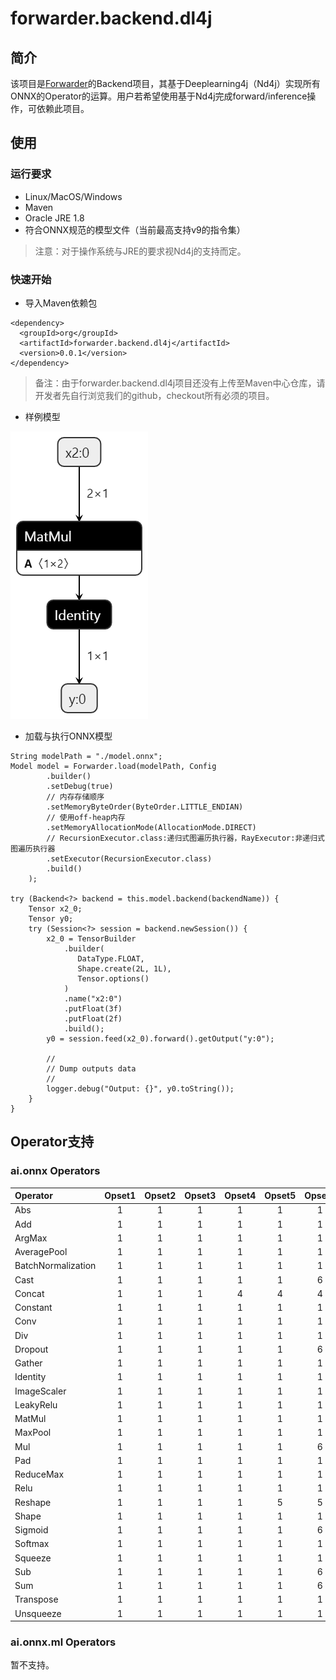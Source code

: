 # forwarder.backend.dl4j
## 简介
该项目是[Forwarder](https://github.com/onnx4j/forwarder)的Backend项目，其基于Deeplearning4j（Nd4j）实现所有ONNX的Operator的运算。用户若希望使用基于Nd4j完成forward/inference操作，可依赖此项目。

## 使用
### 运行要求
* Linux/MacOS/Windows
* Maven
* Oracle JRE 1.8
* 符合ONNX规范的模型文件（当前最高支持v9的指令集）
> 注意：对于操作系统与JRE的要求视Nd4j的支持而定。

### 快速开始
* 导入Maven依赖包
```
<dependency>
  <groupId>org</groupId>
  <artifactId>forwarder.backend.dl4j</artifactId>
  <version>0.0.1</version>
</dependency>
```
> 备注：由于forwarder.backend.dl4j项目还没有上传至Maven中心仓库，请开发者先自行浏览我们的github，checkout所有必须的项目。
* 样例模型

![model.onnx](https://raw.githubusercontent.com/onnx4j/onnx4j/master/docs/images/simple_model.png?raw=true "model.onnx")

* 加载与执行ONNX模型
```
String modelPath = "./model.onnx";
Model model = Forwarder.load(modelPath, Config
        .builder()
        .setDebug(true)
        // 内存存储顺序
        .setMemoryByteOrder(ByteOrder.LITTLE_ENDIAN)
        // 使用off-heap内存
        .setMemoryAllocationMode(AllocationMode.DIRECT)
        // RecursionExecutor.class:递归式图遍历执行器，RayExecutor:非递归式图遍历执行器
        .setExecutor(RecursionExecutor.class)
        .build()
    );

try (Backend<?> backend = this.model.backend(backendName)) {
    Tensor x2_0;
    Tensor y0;
    try (Session<?> session = backend.newSession()) {
        x2_0 = TensorBuilder
            .builder(
               DataType.FLOAT, 
               Shape.create(2L, 1L), 
               Tensor.options()
            )
            .name("x2:0")
            .putFloat(3f)
            .putFloat(2f)
            .build();
        y0 = session.feed(x2_0).forward().getOutput("y:0");

        //
        // Dump outputs data
        //
        logger.debug("Output: {}", y0.toString());
    }
}
```
 
## Operator支持
### ai.onnx Operators
|Operator|Opset1|Opset2|Opset3|Opset4|Opset5|Opset6|Opset7|Opset8|Opset9|Opset10|Opset11|Opset12|
|:---|:---:|:---:|:---:|:---:|:---:|:---:|:---:|:---:|:---:|:---:|:---:|:---:|
|Abs|1|1|1|1|1|1|1|1|1|1|1|1|
|Add|1|1|1|1|1|1|1|1|1|1|1|1|
|ArgMax|1|1|1|1|1|1|1|1|1|1|1|1|
|AveragePool|1|1|1|1|1|1|1|1|1|1|1|1|
|BatchNormalization|1|1|1|1|1|1|1|1|1|1|1|1|
|Cast|1|1|1|1|1|6|6|6|9|9|9|9|
|Concat|1|1|1|4|4|4|4|4|4|4|4|4|
|Constant|1|1|1|1|1|1|1|1|1|1|1|1|
|Conv|1|1|1|1|1|1|1|1|1|1|1|1|
|Div|1|1|1|1|1|1|1|1|1|1|1|1|
|Dropout|1|1|1|1|1|6|6|6|6|6|6|6|
|Gather|1|1|1|1|1|1|1|1|1|1|1|1|
|Identity|1|1|1|1|1|1|1|1|1|1|1|1|
|ImageScaler|1|1|1|1|1|1|1|1|1|1|1|1|
|LeakyRelu|1|1|1|1|1|1|1|1|1|1|1|1|
|MatMul|1|1|1|1|1|1|1|1|1|1|1|1|
|MaxPool|1|1|1|1|1|1|1|1|1|1|1|1|
|Mul|1|1|1|1|1|6|6|6|6|6|6|6|
|Pad|1|1|1|1|1|1|1|1|1|1|1|1|
|ReduceMax|1|1|1|1|1|1|1|1|1|1|11|12|
|Relu|1|1|1|1|1|1|1|1|1|1|1|1|
|Reshape|1|1|1|1|5|5|5|5|5|5|5|5|
|Shape|1|1|1|1|1|1|1|1|1|1|1|1|
|Sigmoid|1|1|1|1|1|6|6|6|6|6|6|6|
|Softmax|1|1|1|1|1|1|1|1|1|1|11|11|
|Squeeze|1|1|1|1|1|1|1|1|1|1|11|11|
|Sub|1|1|1|1|1|6|7|7|7|7|7|7|
|Sum|1|1|1|1|1|6|6|8|8|8|8|8|
|Transpose|1|1|1|1|1|1|1|1|1|1|1|1|
|Unsqueeze|1|1|1|1|1|1|1|1|1|1|11|11|

### ai.onnx.ml Operators
暂不支持。
